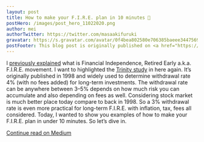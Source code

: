```yaml
---
layout: post
title: How to make your F.I.R.E. plan in 10 minutes 🚀
postHero: /images/post_hero_11022020.png
author: mei
authorTwitter: https://twitter.com/masaakifuruki
gravatar: https://s.gravatar.com/avatar/0f4bea802580e706385baeee34475690?size=200
postFooter: This blog post is originally published on <a href="https://meiokubo.medium.com/how-to-make-your-f-i-r-e-plan-in-10-minutes-96dadf6240b">Medium</a>
---
```


I [previously explained](https://meiokubo.medium.com/how-much-money-you-actually-need-to-retire-within-the-next-10-years-or-financially-independent-8414ee718a64) what is Financial Independence, Retired Early a.k.a. F.I.R.E. movement.
I want to highlighted the [Trinity study](https://en.wikipedia.org/wiki/Trinity_study) in here again. It’s originally published in 1998 and widely used to determine withdrawal rate 4% (with no fees added) for long-term investments.
The withdrawal rate can be anywhere between 3–5% depends on how much risk you can accumulate and also depending on fees as well. Considering stock market is much better place today compare to back in 1998. So a 3% withdrawal rate is even more practical for long-term F.I.R.E. with inflation, tax, fees all considered.
Today, I wanted to show you examples of how to make your F.I.R.E. plan in under 10 minutes. So let’s dive in.

[Continue read on Medium](https://meiokubo.medium.com/how-to-make-your-f-i-r-e-plan-in-10-minutes-96dadf6240b)
